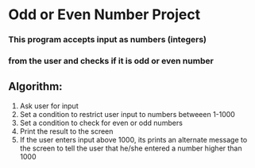# Odd or Even Number Project

### This program accepts input as numbers (integers) 
### from the user and checks if it is odd or even number

## Algorithm:
1.  Ask user for input
2.  Set a condition to restrict user input to numbers betweeen 1-1000
3.  Set a condition to check for even or odd numbers
4.  Print the result to the screen
5.  If the user enters input above 1000, its prints an alternate message to the screen 
    to tell the user that he/she entered a number higher than 1000